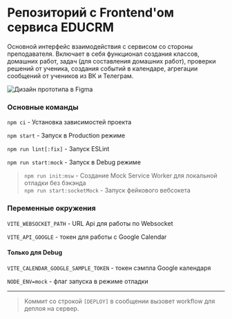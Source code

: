 # Репозиторий с Frontend'ом сервиса EDUCRM 

Основной интерфейс взаимодействия с сервисом со стороны преподавателя. Включает в себя функционал создания классов, домашних работ, задач (для составления домашних работ), проверки решений от ученика, создания событий в календаре, агрегации сообщений от учеников из ВК и Телеграм.

![Дизайн прототипа в Figma](https://www.figma.com/file/sYWJPNGU1cwaTyXqrHD3eB/Edu-CRM-design?type=design&node-id=1%3A8&mode=design&t=KLBxUxyKEynH3sju-1)

### Основные команды

`npm ci` - Установка зависимостей проекта

`npm start` - Запуск в Production режиме

`npm run lint[:fix]` - Запуск ESLint

`npm run start:mock` - Запуск в Debug режиме
> `npm run init:msw` - Создание Mock Service Worker для локальной отладки без бэкэнда \
> `npm run start:socketMock` - Запуск фейкового вебсокета 

### Переменные окружения

`VITE_WEBSOCKET_PATH` - URL Api для работы по Websocket

`VITE_API_GOOGLE` - токен для работы с Google Calendar

#### Только для Debug

`VITE_CALENDAR_GOOGLE_SAMPLE_TOKEN` - токен сэмпла Google календаря

`NODE_ENV=mock` - флаг запуска в режиме отладки

---

> Коммит со строкой `[DEPLOY]` в сообщении вызовет workflow для деплоя на сервер.